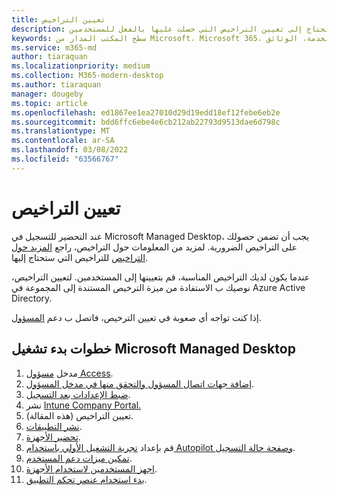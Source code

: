 ```yaml
---
title: تعيين التراخيص
description: كجزء من التسجيل، تحتاج إلى تعيين التراخيص التي حصلت عليها بالفعل للمستخدمين
keywords: سطح المكتب المدار من Microsoft، Microsoft 365، الخدمة، الوثائق
ms.service: m365-md
author: tiaraquan
ms.localizationpriority: medium
ms.collection: M365-modern-desktop
ms.author: tiaraquan
manager: dougeby
ms.topic: article
ms.openlocfilehash: ed1867ee1ea27010d29d19edd18ef12febe6eb2e
ms.sourcegitcommit: bdd6ffc6ebe4e6cb212ab22793d9513dae6d798c
ms.translationtype: MT
ms.contentlocale: ar-SA
ms.lasthandoff: 03/08/2022
ms.locfileid: "63566767"
---
```

# <a name="assign-licenses"></a>تعيين التراخيص

عند التحضير للتسجيل في Microsoft Managed Desktop، يجب أن تضمن حصولك على التراخيص الضرورية. لمزيد من المعلومات حول التراخيص، راجع [المزيد حول التراخيص](../get-ready/prerequisites.md#more-about-licenses) للتراخيص التي ستحتاج إليها.

عندما يكون لديك التراخيص المناسبة، قم بتعيينها إلى المستخدمين. لتعيين التراخيص، نوصيك ب الاستفادة من ميزة الترخيص المستندة [](/azure/active-directory/fundamentals/active-directory-licensing-whatis-azure-portal) إلى المجموعة في Azure Active Directory.

إذا كنت تواجه أي صعوبة في تعيين الترخيص، فاتصل ب دعم [المسؤول](../working-with-managed-desktop/admin-support.md).

## <a name="steps-to-get-started-with-microsoft-managed-desktop"></a>خطوات بدء تشغيل Microsoft Managed Desktop

1. مدخل [مسؤول Access](access-admin-portal.md).
1. [إضافة جهات اتصال المسؤول والتحقق منها في مدخل المسؤول](add-admin-contacts.md).
1. [ضبط الإعدادات بعد التسجيل](conditional-access.md).
1. نشر [Intune Company Portal.](company-portal.md)
1. تعيين التراخيص (هذه المقالة).
1. [نشر التطبيقات](deploy-apps.md).
1. [تحضير الأجهزة](prepare-devices.md).
1. قم بإعداد [تجربة التشغيل الأولي باستخدام Autopilot وصفحة حالة التسجيل](esp-first-run.md).
1. [تمكين ميزات دعم المستخدم](enable-support.md).
1. [اجهز المستخدمين لاستخدام الأجهزة](get-started-devices.md).
1. [بدء استخدام عنصر تحكم التطبيق](get-started-app-control.md).
